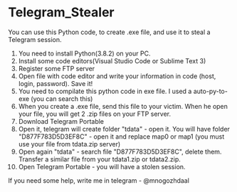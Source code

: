 # Telegram_Stealer
You can use this Python code, to create .exe file, and use it to steal a Telegram session.
1) You need to install Python(3.8.2) on your PC.
2) Install some code editors(Visual Studio Code or Sublime Text 3)
3) Register some FTP server 
4) Open file with code editor and write your information in code (host, login, password). Save it!
5) You need to compilate this python code in exe file. I used a auto-py-to-exe (you can search this)
6) When you create a .exe file, send this file to your  victim. When he open your file, you will get 2 .zip files on your FTP server.
7) Download Telegram Portable
8) Open it, telegram will create folder "tdata" - open it. You will have folder "D877F783D5D3EF8C" - open it and replace map0 or map1 (you must use your file from tdata.zip server)
9) Open again "tdata" - search file "D877F783D5D3EF8C", delete them. Transfer a similar file from your tdata1.zip or tdata2.zip.
10) Open Telegram Portable - you will have a stolen session.


If you need some help, write me in telegram - @mnogozhdaal
